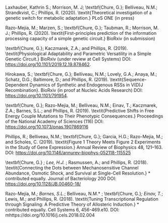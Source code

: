 Laxhauber, Kathrin S.; Morrison, M. J; \textbf{Chure, G.}; Belliveau, N.M.;
Strandkvist, C.; Phillips, R. (2020). \textit{Theoretical investigation of a genetic switch for 
metabolic adaptation.} PLoS ONE (in press)

Razo-Mejia, M.; Marzen, S.; \textbf{Chure, G.}; Taubman, R.; Morrison, M. J.;
Phillips, R. (2020). \textit{First-principles prediction of the information processing capacity
of a simple genetic circuit.} BioRxiv (in submission)

\textbf{Chure, G.}; Kaczmarek, Z.A.; and Phillips, R. (2019). \textit{Physiological Adaptability
and Parametric Versatility in a Simple Genetic Circuit.} BioRxiv (under review at
Cell Systems) DOI: https://doi.org/10.1101/2019.12.19.878462.  

Hirokawa, S.; \textbf{Chure, G.}; Belliveau, N.M.; Lovely, G.A.; Anaya, M.; Schatz, D.G.;
Baltimore, D.; and Phillips, R. (2019). \textit{Sequence-Dependent Dynamics of Synthetic
and Endogenous RSSs in V(D)J Recombination}. BioRxiv (in proof at Nucleic
Acids Research) DOI: https://doi.org/10.1101/791954.

\textbf{Chure, G.}; Razo-Mejia, M.; Belliveau, N.M.; Einav, T.; Kaczmarek, Z.A.; Barnes,
S.L.; and Phillips, R. (2019). \textit{Predictive Shifts in Free Energy Couple
Mutations to Their Phenotypic Consequences.} Proceedings of the National Academy
of Sciences (116) DOI: https://doi.org/10.1073/pnas.1907869116  

Phillips, R.; Belliveau, N.M.; \textbf{Chure, G.}; Garcia, H.G.; Razo-Mejia, M.; and
Scholes, C. (2019). \textit{Figure 1 Theory Meets Figure 2 Experiments in the Study of
Gene Expression.} Annual Review of Biophysics 48, 121–163. DOI: https://doi.org/10.1146/annurev-biophys-052118-115525 

\textbf{Chure, G.} *; Lee, H.J.* ; Rasmussen, A.; and Phillips, R. (2018). \textit{Connecting the
Dots between Mechanosensitive Channel Abundance, Osmotic Shock, and Survival
at Single-Cell Resolution.}  * contributed equally. Journal of Bacteriology 200 
DOI: https://doi.org/10.1128/JB.00460-18/

Razo-Mejia, M.*; Barnes, S.L.*; Belliveau, N.M.* ;
\textbf{Chure, G.}*; Einav, T.*; Lewis, M.; and Phillips, R.
(2018). \textit{Tuning Transcriptional Regulation through Signaling: A Predictive
Theory of Allosteric Induction.} * contributed
equally. Cell Systems 6, 456-469.e10. DOI: mhttps://doi.org/10.1016/j.cels.2018.02.004 